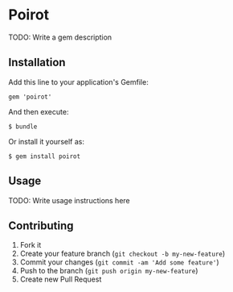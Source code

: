 # Poirot

TODO: Write a gem description

## Installation

Add this line to your application's Gemfile:

    gem 'poirot'

And then execute:

    $ bundle

Or install it yourself as:

    $ gem install poirot

## Usage

TODO: Write usage instructions here

## Contributing

1. Fork it
2. Create your feature branch (`git checkout -b my-new-feature`)
3. Commit your changes (`git commit -am 'Add some feature'`)
4. Push to the branch (`git push origin my-new-feature`)
5. Create new Pull Request
